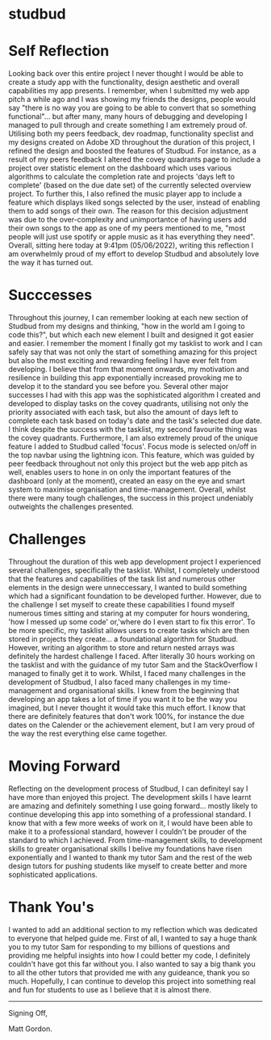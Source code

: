 # studbud

# Self Reflection

Looking back over this entire project I never thought I would be able to create a study app with the functionality, design aesthetic and overall capabilities my app presents. I remember, when I submitted my web app pitch a while ago and I was showing my friends the designs, people would say "there is no way you are going to be able to convert that so something functional"... but after many, many hours of debugging and developing I managed to pull through and create something I am extremely proud of. Utilising both my peers feedback, dev roadmap, functionality speclist and my designs created on Adobe XD throughout the duration of this project, I refined the design and boosted the features of Studbud. For instance, as a result of my peers feedback I altered the covey quadrants page to include a project over statistic element on the dashboard which uses various algorithms to calculate the completion rate and projects 'days left to complete' (based on the due date set) of the currently selected overview project. To further this, I also refined the music player app to include a feature which displays liked songs selected by the user, instead of enabling them to add songs of their own. The reason for this decision adjustment was due to the over-complexity and unimportantce of having users add their own songs to the app as one of my peers mentioned to me, "most people will just use spotify or apple music as it has everything they need". Overall, sitting here today at 9:41pm  (05/06/2022), writing this reflection I am overwhelmly proud of my effort to develop Studbud and absolutely love the way it has turned out.

# Succcesses

Throughout this journey, I can remember looking at each new section of Studbud from my designs and thinking, "how in the world am I going to code this?", but which each new element I built and designed it got easier and easier. I remember the moment I finally got my tasklist to work and I can safely say that was not only the start of something amazing for this project but also the most exciting and rewarding feeling I have ever felt from developing. I believe that from that moment onwards, my motivation and resilience in building this app exponentially increased provoking me to develop it to the standard you see before you. Several other major successes I had with this app was the sophisticated algorithm I created and developed to display tasks on the covey quadrants, utilising not only the priority associated with each task, but also the amount of days left to complete each task based on today's date and the task's selected due date. I think despite the success with the tasklist, my second favourite thing was the covey quadrants. Furthermore, I am also extremely proud of the unique feature I added to Studbud called 'focus'. Focus mode is selected on/off in the top navbar using the lightning icon. This feature, which was guided by peer feedback throughout not only this project but the web app pitch as well, enables users to hone in on only the important features of the dashboard (only at the moment), created an easy on the eye and smart system to maximise organisation and time-management. Overall, whilst there were many tough challenges, the success in this project undeniably outweights the challenges presented. 

# Challenges

Throughout the duration of this web app development project I experienced several challenges, specifically the tasklist. Whilst, I completely understood that the features and capabilities of the task list and numerous other elements in the design were unneccessary, I wanted to build something which had a significant foundation to be developed further. However, due to the challenge I set myself to create these capabilities I found myself numerous times sitting and staring at my computer for hours wondering, 'how I messed up some code' or,'where do I even start to fix this error'. To be more specific, my tasklist allows users to create tasks which are then stored in projects they create... a foundational algorithm for Studbud. However, writing an algorithm to store and return nested arrays was definitely the hardest challenge I faced. After literally 30 hours working on the tasklist and with the guidance of my tutor Sam and the StackOverflow I managed to finally get it to work. Whilst, I faced many challenges in the development of Studbud, I also faced many challenges in my time-management and organisational skills. I knew from the beginning that developing an app takes a lot of time if you want it to be the way you imagined, but I never thought it would take this much effort. I know that there are definitely features that don't work 100%, for instance the due dates on the Calender or the achievement element, but I am very proud of the way the rest everything else came together. 

# Moving Forward

Reflecting on the development process of Studbud, I can definiteyl say I have more than enjoyed this project. The development skills I have learnt are amazing and definitely something I use going forward... mostly likely to continue developing this app into something of a professional standard. I know that with a few more weeks of work on it, I would have been able to make it to a professional standard, however I couldn't be prouder of the standard to which I achieved. From time-management skills, to development skills to greater organisational skills I belive my foundations have risen exponentially and I wanted to thank my tutor Sam and the rest of the web design tutors for pushing students like myself to create better and more sophisticated applications.

# Thank You's

I wanted to add an additional section to my reflection which was dedicated to everyone that helped guide me. First of all, I wanted to say a huge thank you to my tutor Sam for responding to my billions of questions and providing me helpful insights into how I could better my code, I definitely couldn't have got this far without you. I also wanted to say a big thank you to all the other tutors that provided me with any guideance, thank you so much. Hopefully, I can continue to develop this project into something real and fun for students to use as I believe that it is almost there. 

---

Signing Off, 

Matt Gordon. 




